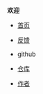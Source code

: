 **欢迎**
  * [首页](README.md)
  * [反馈](https://taokuangmiddleschool.us.kg/pinglun.html)
 
 * github
  * [仓库](https://github.com/txm404/txm4)
  * [作者](https://github.com/txm404) 
          
